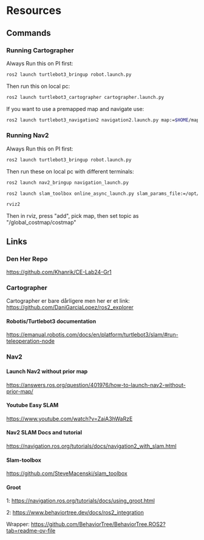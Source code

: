 # Resources
## Commands
### Running Cartographer
Always Run this on PI first:
```bash
ros2 launch turtlebot3_bringup robot.launch.py
```

Then run this on local pc:
```bash
ros2 launch turtlebot3_cartographer cartographer.launch.py
```

If you want to use a premapped map and navigate use:
```bash
ros2 launch turtlebot3_navigation2 navigation2.launch.py map:=$HOME/map.yaml
```

### Running Nav2
Always Run this on PI first:
```bash
ros2 launch turtlebot3_bringup robot.launch.py
```

Then run these on local pc with different terminals:
```bash
ros2 launch nav2_bringup navigation_launch.py

ros2 launch slam_toolbox online_async_launch.py slam_params_file:=/opt/ros/humble/share/slam_toolbox/config/mapper_params_online_async.yaml use_sim_time:=false

rviz2
```
Then in rviz, press "add", pick map, then set topic as "/global_costmap/costmap"


## Links

### Den Her Repo
https://github.com/Khanrik/CE-Lab24-Gr1

### Cartographer
Cartographer er bare dårligere men her er et link:
https://github.com/DaniGarciaLopez/ros2_explorer

#### Robotis/Turtlebot3 documentation
https://emanual.robotis.com/docs/en/platform/turtlebot3/slam/#run-teleoperation-node

### Nav2
#### Launch Nav2 without prior map
https://answers.ros.org/question/401976/how-to-launch-nav2-without-prior-map/

#### Youtube Easy SLAM
https://www.youtube.com/watch?v=ZaiA3hWaRzE

#### Nav2 SLAM Docs and tutorial
https://navigation.ros.org/tutorials/docs/navigation2_with_slam.html

#### Slam-toolbox
https://github.com/SteveMacenski/slam_toolbox

#### Groot

1: https://navigation.ros.org/tutorials/docs/using_groot.html

2: https://www.behaviortree.dev/docs/ros2_integration

Wrapper: https://github.com/BehaviorTree/BehaviorTree.ROS2?tab=readme-ov-file